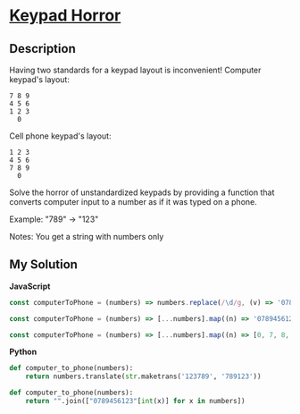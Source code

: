 # [Keypad Horror](https://www.codewars.com/kata/5572392fee5b0180480001ae)

## Description

Having two standards for a keypad layout is inconvenient!
Computer keypad's layout:

```
7 8 9
4 5 6
1 2 3
  0
```

Cell phone keypad's layout:

```
1 2 3
4 5 6
7 8 9
  0
```

Solve the horror of unstandardized keypads by providing a function that converts computer input to a number as if it was typed on a phone.

Example:
"789" -> "123"

Notes:
You get a string with numbers only

## My Solution

**JavaScript**

```js
const computerToPhone = (numbers) => numbers.replace(/\d/g, (v) => '0789456123'[v]);
```

```js
const computerToPhone = (numbers) => [...numbers].map((n) => '0789456123'[n]).join('');
```

```js
const computerToPhone = (numbers) => [...numbers].map((n) => [0, 7, 8, 9, 4, 5, 6, 1, 2, 3][n]).join('');
```

**Python**

```py
def computer_to_phone(numbers):
    return numbers.translate(str.maketrans('123789', '789123'))
```

```py
def computer_to_phone(numbers):
    return "".join(["0789456123"[int(x)] for x in numbers])
```
